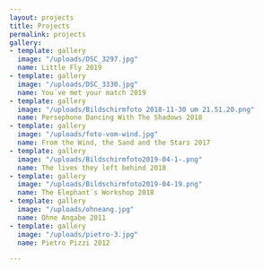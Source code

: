 ```yaml
---
layout: projects
title: Projects
permalink: projects
gallery:
- template: gallery
  image: "/uploads/DSC_3297.jpg"
  name: Little Fly 2019
- template: gallery
  image: "/uploads/DSC_3330.jpg"
  name: You´ve met your match 2019
- template: gallery
  image: "/uploads/Bildschirmfoto 2018-11-30 um 21.51.20.png"
  name: Persephone Dancing With The Shadows 2018
- template: gallery
  image: "/uploads/foto-vom-wind.jpg"
  name: From the Wind, the Sand and the Stars 2017
- template: gallery
  image: "/uploads/Bildschirmfoto2019-04-1-.png"
  name: The lives they left behind 2018
- template: gallery
  image: "/uploads/Bildschirmfoto2019-04-19.png"
  name: The Elephant´s Workshop 2018
- template: gallery
  image: "/uploads/ohneang.jpg"
  name: Ohne Angabe 2011
- template: gallery
  image: "/uploads/pietro-3.jpg"
  name: Pietro Pizzi 2012

---
```

